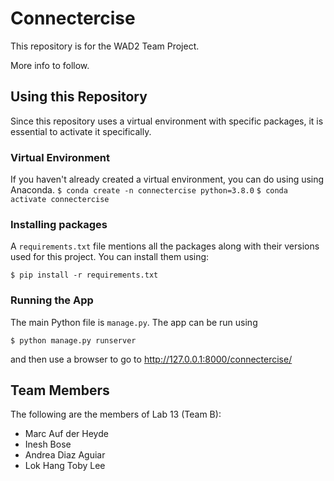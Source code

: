 # Connectercise
This repository is for the WAD2 Team Project.

More info to follow.

## Using this Repository
Since this repository uses a virtual environment with specific packages, it is essential to activate it specifically.

### Virtual Environment
If you haven't already created a virtual environment, you can do using using Anaconda.
    `$ conda create -n connectercise python=3.8.0`
    `$ conda activate connectercise`

### Installing packages
A `requirements.txt` file mentions all the packages along with their versions used for this project. You can install them using:

`$ pip install -r requirements.txt`


### Running the App
The main Python file is `manage.py`. The app can be run using

`$ python manage.py runserver`

and then use a browser to go to http://127.0.0.1:8000/connectercise/

## Team Members
The following are the members of Lab 13 (Team B):
* Marc Auf der Heyde
* Inesh Bose
* Andrea Diaz Aguiar
* Lok Hang Toby Lee